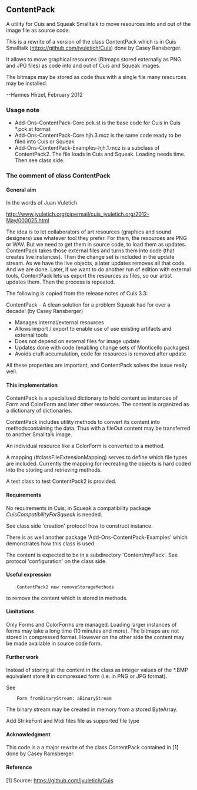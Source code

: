 ContentPack
-----------------

A utility for Cuis and Squeak Smalltalk to move resources into and out of the image file as source code.

This is a rewrite of a version of the class ContentPack which is in Cuis Smalltalk (https://github.com/jvuletich/Cuis) done by Casey Ransberger.

It allows to move graphical resources (Bitmaps stored externally as PNG and JPG files) as code into and out of Cuis and Squeak images.

The bitmaps may be stored as code thus with a single file many resources may be installed.

--Hannes Hirzel, February 2012


### Usage note

- Add-Ons-ContentPack-Core.pck.st is the base code for Cuis in Cuis *.pck.st format
- Add-Ons-ContentPack-Core.hjh.3.mcz is the same code ready to be filed into Cuis or Squeak
- Add-Ons-ContentPack-Examples-hjh.1.mcz is a subclass of ContentPack2. The file loads in Cuis and Squeak. Loading needs time. Then see class side.



### The comment of class ContentPack


#### General aim

In the words of Juan Vuletich

http://www.jvuletich.org/pipermail/cuis_jvuletich.org/2012-May/000025.html

The idea is to let collaborators of art resources (graphics and sound designers) use whatever tool they prefer. For them, the resources are PNG or WAV. But we need to get them in source code, to load them as updates. ContentPack takes those external files and turns them into code (that creates live instances). Then the change set is included in the update stream. As we have the live objects, a later updates removes all that code. And we are done. Later, if we want to do another run of edition with external tools, ContentPack lets us export the resources as files, so our artist updates them. Then the process is repeated.

The following is copied from the release notes of Cuis 3.3:

ContentPack - A clean solution for a problem Squeak had for over a decade! (by Casey Ransberger)

- Manages internal/external resources
- Allows import / export to enable use of use existing artifacts and external tools
- Does not depend on external files for image update
- Updates done with code (enabling change sets of Monticello packages)
- Avoids cruft accumulation, code for resources is removed after update

All these properties are important, and ContentPack solves the issue really well.



#### This implementation

ContentPack is  a specialized dictionary to hold content as instances of Form and ColorForm and later other resources. The content is organized as a dictionary of dictionaries.


ContentPack includes utility methods to convert its content into methodscontaining the data. 
Thus with a fileOut content may be transferred to another Smalltalk image.

An individual resource like a ColorForm is converted to a method. 

A mapping (#classFileExtensionMapping) serves to define which file types are included.
Currently the mapping for recreating the objects is hard coded into the storing and retrieving methods.

A test class to test ContentPack2 is provided.


#### Requirements

 
No requirements in Cuis; in Squeak a compatibility package _CuisCompatibilityForSqueak_
is needed.

See class side 'creation' protocol how to construct instance.

There is as well another package 'Add-Ons-ContentPack-Examples' which demonstrates how this class is used.

	
The content is expected to be in a subdirectory 'Content/myPack'.
See protocol 'configuration' on the class side.


#### Useful expression

        ContentPack2 new removeStorageMethods

to remove the content which is stored in methods.

     		
#### Limitations

Only Forms and ColorForms are managed. Loading larger instances of forms may take a long time (10 minutes and more). 
The bitmaps are not stored in compressed format. However on the other side the content may be made available in source code form.


#### Further work

Instead of storing all the content in the class as integer values of the *.BMP equivalent store it in compressed form (i.e. in PNG or JPG format).

See 

        Form fromBinaryStream: aBinaryStream

The binary stream may be created in memory from a stored ByteArray.

Add StrikeFont and Midi files file as supported file type



####  Acknowledgment

This code is a a major rewrite of the class ContentPack contained in  [1]  done by Casey Ramsberger.


#### Reference

[1] Source: https://github.com/jvuletich/Cuis